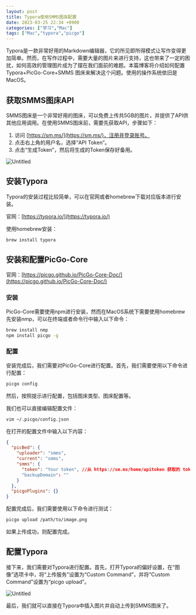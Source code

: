 ```yaml
---
layout: post
title: Typora使用SMMS图床配置
date: 2023-03-25 22:34 +0900
categories: ["学习","Mac"]
tags: ["Mac","typora","picgo"]
---
```


Typora是一款非常好用的Markdown编辑器，它的所见即所得模式让写作变得更加简单。然而，在写作过程中，需要大量的图片来进行支持，这也带来了一定的困扰，如何高效的管理图片成为了摆在我们面前的难题。本篇博客将介绍如何配置 Typora+PicGo-Core+SMMS 图床来解决这个问题。使用的操作系统依旧是MacOS。

## 获取SMMS图床API

SMMS图床是一个非常好用的图床，可以免费上传共5GB的图片，并提供了API供其他应用调用。在使用SMMS图床前，需要先获取API，步骤如下：

1. 访问 [https://sm.ms/](https://sm.ms/)，注册并登录账号。
2. 点击右上角的用户名，选择“API Token”。
3. 点击“生成Token”，然后将生成的Token保存好备用。

![Untitled](https://vip2.loli.io/2023/03/25/m4sLl92UatgbQZ7.png)

## 安装Typora

Typora的安装过程比较简单，可以在官网或者homebrew下载对应版本进行安装。

官网：[https://typora.io/](https://typora.io/)

使用homebrew安装：

```bash
brew install typora
```

## 安装和配置PicGo-Core

官网：[https://picgo.github.io/PicGo-Core-Doc/](https://picgo.github.io/PicGo-Core-Doc/)

### 安装

PicGo-Core需要使用npm进行安装，然而在MacOS系统下需要使用homebrew先安装nmp，可以在终端或者命令行中输入以下命令：

```bash
brew install nmp
npm install picgo -g
```

### 配置

安装完成后，我们需要对PicGo-Core进行配置。首先，我们需要使用以下命令进行配置：

```bash
picgo config
```

然后，按照提示进行配置，包括图床类型、图床配置等。

我们也可以直接编辑配置文件：

```bash
vim ~/.picgo/config.json
```

在打开的配置文件中输入以下内容：

```json
{
  "picBed": {
    "uploader": "smms",
    "current": "smms",
    "smms": {
      "token": "Your token", //从 https://sm.ms/home/apitoken 获取的 token
      "backupDomain": ""
    }
  },
  "picgoPlugins": {}
}
```

配置完成后，我们需要使用以下命令进行测试：

```bash
picgo upload /path/to/image.png
```

如果上传成功，则配置完成。

## 配置Typora

接下来，我们需要对Typora进行配置。首先，打开Typora的偏好设置，在“图像”选项卡中，将“上传服务”设置为“Custom Command”，并将“Custom Command”设置为“picgo upload”。

![Untitled](https://vip2.loli.io/2023/03/25/EcLMozIBtYD5vmg.png)

最后，我们就可以直接在Typora中插入图片并自动上传到SMMS图床了。
